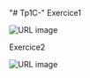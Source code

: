 "# Tp1C-" 
Exercice1

![URL image](https://github.com/fe045001-netizen/Tp1C-/blob/a40956f04bfc21cb016e46310428f4a8641a46db/exercice1.png)


Exercice2

![URL image](https://github.com/fe045001-netizen/Tp1C-/blob/a40956f04bfc21cb016e46310428f4a8641a46db/exercice2.png)
